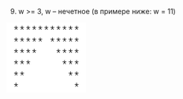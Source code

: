 9. w >= 3, w – нечетное (в примере ниже: w = 11)

![num9](https://github.com/Zelelo622/Task5/blob/main/screenshots/num9.png)